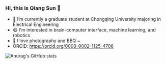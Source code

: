 ### Hi, this is Qiang Sun 👋
- 🔭 I’m currently a graduate student at Chongqing University majoring in Electrical Engineering
- 😄 I'm interested in brain-computer interface, machine learning, and robotics
- 👯 I love photography and BBQ ~  
- ORCID: https://orcid.org/0000-0002-1125-4706

![Anurag's GitHub stats](https://github-readme-stats.vercel.app/api?username=hisunjiang&show_icons=true)


